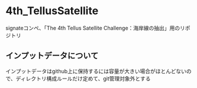# 4th_TellusSatellite
signateコンペ、「The 4th Tellus Satellite Challenge：海岸線の抽出」用のリポジトリ

## インプットデータについて
インプットデータはgithub上に保持するには容量が大きい場合がほとんどないので、ディレクトリ構成ルールだけ定めて、git管理対象外とする
